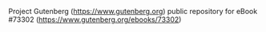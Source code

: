 Project Gutenberg (https://www.gutenberg.org) public repository for
eBook #73302 (https://www.gutenberg.org/ebooks/73302)
